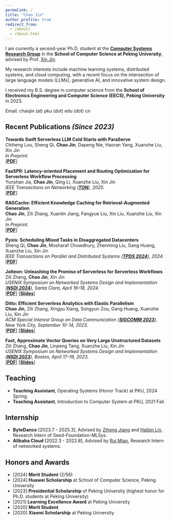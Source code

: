 ```yaml
---
permalink: /
title: "Chao Jin"
author_profile: true
redirect_from:
  - /about/
  - /about.html
---
```


I am currently a second-year Ph.D. student at the **[Computer Systems Research Group](https://github.com/pkusys)** in the **School of Computer Science at Peking University**, advised by Prof. [Xin Jin](https://xinjin.github.io/).  

My research interests include machine learning systems, distributed systems, and cloud computing, with a recent focus on the intersection of large language models (LLMs), generative AI, and innovative system design.

I received my B.S. degree in computer science from the **School of Electronics Engineering and Computer Science (EECS), Peking University** in 2023.

Email: chaojin (at) pku (dot) edu (dot) cn

Recent Publications *(Since 2023)*
------

**Towards Swift Serverless LLM Cold Starts with ParaServe**  
Chiheng Lou, Sheng Qi, **Chao Jin**, Dapeng Nie, Haoran Yang, Xuanzhe Liu, Xin Jin  
*In Preprint.*  
[**[PDF](/files/papers/Preprint-ParaServe.pdf)**]

**FaaSPR: Latency-oriented Placement and Routing Optimization for Serverless Workflow Processing**  
Yunshan Jia, **Chao Jin**, Qing Li, Xuanzhe Liu, Xin Jin  
*IEEE Transactions on Networking ([**TON**](https://ieeexplore.ieee.org/xpl/RecentIssue.jsp?punumber=90)), 2025.*  
[**[PDF](/files/papers/TON25-FaaSPR.pdf)**]

**RAGCache: Efficient Knowledge Caching for Retrieval-Augmented Generation**  
**Chao Jin**, Zili Zhang, Xuanlin Jiang, Fangyue Liu, Xin Liu, Xuanzhe Liu, Xin Jin  
*In Preprint.*  
[**[PDF](/files/papers/Preprint-RAGCache.pdf)**]

**Pyxis: Scheduling Mixed Tasks in Disaggregated Datacenters**  
Sheng Qi, **Chao Jin**, Mosharaf Chowdhury, Zhenming Liu, Gang Huang, Xuanzhe Liu, Xin Jin  
*IEEE Transactions on Parallel and Distributed Systems ([**TPDS 2024**](https://ieeexplore.ieee.org/xpl/RecentIssue.jsp?punumber=71)), 2024.*  
[**[PDF](/files/papers/TPDS24-Pyxis.pdf)**]

**Jolteon: Unleashing the Promise of Serverless for Serverless Workflows**  
Zili Zhang, **Chao Jin**, Xin Jin  
*USENIX Symposium on Networked Systems Design and Implementation ([**NSDI 2024**](https://www.usenix.org/conference/nsdi24)), Santa Clara, April 16–18, 2024.*  
[**[PDF](/files/papers/NSDI24-Jolteon.pdf)**] [**[Slides](/files/slides/NSDI24-Jolteon-slides.pdf)**]

**Ditto: Efficient Serverless Analytics with Elastic Parallelism**  
**Chao Jin**, Zili Zhang, Xingyu Xiang, Songyun Zou, Gang Huang, Xuanzhe Liu, Xin Jin  
*ACM Special Interest Group on Data Communication ([**SIGCOMM 2023**](https://conferences.sigcomm.org/sigcomm/2023/)), New York City, September 10-14, 2023.*  
[**[PDF](/files/papers/SIGCOMM23-Ditto.pdf)**] [**[Slides](/files/slides/SIGCOMM23-Ditto-slides.pdf)**]

**Fast, Approximate Vector Queries on Very Large Unstructured Datasets**  
Zili Zhang, **Chao Jin**, Linpeng Tang, Xuanzhe Liu, Xin Jin  
*USENIX Symposium on Networked Systems Design and Implementation ([**NSDI 2023**](https://www.usenix.org/conference/nsdi23)), Boston, April 17–19, 2023.*  
[**[PDF](/files/papers/NSDI23-Auncel.pdf)**] [**[Slides](/files/slides/NSDI23-Auncel-slides.pdf)**]

Teaching
------

- **Teaching Assistant**, Operating Systems (Honor Track) at PKU, 2024 Spring.
- **Teaching Assistant**, Introduction to Computer System at PKU, 2021 Fall.

Internship
------

- **ByteDance** [2023.7 - 2025.3], Advised by [Ziheng Jiang](https://ziheng.org/) and [Haibin Lin](https://sites.google.com/view/haibinlin/), Research Intern of Seed-Foundation-MLSys.
- **Alibaba Cloud** [2022.3 - 2022.8], Advised by [Rui Miao](https://rmiao.github.io/), Research Intern of networked systems.

Honors and Awards
------

- [2024] **Merit Student** (2/56)  
- [2024] **Huawei Scholarship** at School of Computer Science, Peking University  
- [2023] **Presidential Scholarship** of Peking University (highest honor for Ph.D. students at Peking University)  
- [2021] **Learning Excellence Award** at Peking University  
- [2020] **Merit Student**  
- [2020] **Xiaomi Scholarship** at Peking University  
